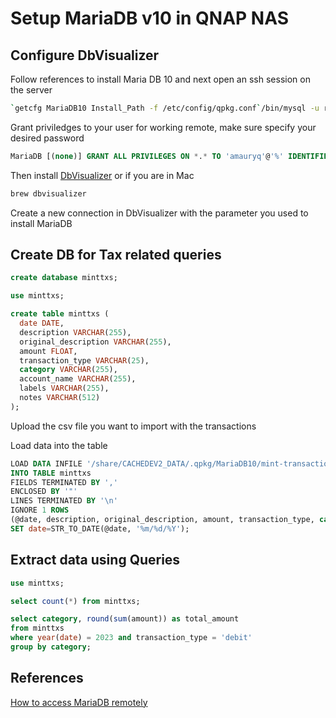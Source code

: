 # Setup MariaDB v10 in QNAP NAS

## Configure DbVisualizer

Follow references to install Maria DB 10 and next open an ssh session on the server

```sh
`getcfg MariaDB10 Install_Path -f /etc/config/qpkg.conf`/bin/mysql -u root -p  -h localhost -S /var/run/mariadb10.sock -P 3307
```

Grant priviledges to your user for working remote, make sure specify your desired password

```sql
MariaDB [(none)] GRANT ALL PRIVILEGES ON *.* TO 'amauryq'@'%' IDENTIFIED BY 'youPassWot';FLUSH PRIVILEGES;
```

Then install [DbVisualizer](https://www.dbvis.com/) or if you are in Mac

```sh
brew dbvisualizer
```

Create a new connection in DbVisualizer with the parameter you used to install MariaDB

## Create DB for Tax related queries

```sql
create database minttxs;

use minttxs;

create table minttxs (
  date DATE,
  description VARCHAR(255),
  original_description VARCHAR(255),
  amount FLOAT,
  transaction_type VARCHAR(25),
  category VARCHAR(255),
  account_name VARCHAR(255),
  labels VARCHAR(255),
  notes VARCHAR(512)
);
```

Upload the csv file you want to import with the transactions

Load data into the table

```sql
LOAD DATA INFILE '/share/CACHEDEV2_DATA/.qpkg/MariaDB10/mint-transactions.csv'
INTO TABLE minttxs
FIELDS TERMINATED BY ','
ENCLOSED BY '"'
LINES TERMINATED BY '\n'
IGNORE 1 ROWS
(@date, description, original_description, amount, transaction_type, category, account_name, labels, notes)
SET date=STR_TO_DATE(@date, '%m/%d/%Y');
```

## Extract data using Queries

```sql
use minttxs;

select count(*) from minttxs;

select category, round(sum(amount)) as total_amount
from minttxs
where year(date) = 2023 and transaction_type = 'debit'
group by category;
```

## References

[How to access MariaDB remotely](https://www.qnap.com/en-in/how-to/faq/article/how-to-access-mariadb-remotely)
